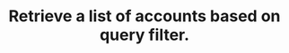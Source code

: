 ---
title: Retrieve a list of accounts based on query filter.
excerpt: >-
  Project is typically 'manager' but is ignored.  The filter string takes in
  list of search conditions AND'd together, separated by semicolons. 
api:
  file: api_docs.json
  operationId: get_api-v3-accountshortname-projectshortname-account-search
hidden: false
---